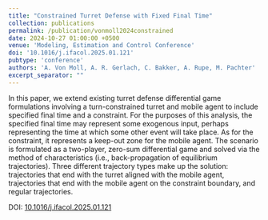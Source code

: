 ```yaml
---
title: "Constrained Turret Defense with Fixed Final Time"
collection: publications
permalink: /publication/vonmoll2024constrained
date: 2024-10-27 01:00:00 +0500
venue: 'Modeling, Estimation and Control Conference'
doi: '10.1016/j.ifacol.2025.01.121'
pubtype: 'conference'
authors: 'A. Von Moll, A. R. Gerlach, C. Bakker, A. Rupe, M. Pachter'
excerpt_separator: ""
---
```

In this paper, we extend existing turret defense differential game formulations involving a turn-constrained turret and mobile agent to include specified final time and a constraint. For the purposes of this analysis, the specified final time may represent some exogenous input, perhaps representing the time at which some other event will take place. As for the constraint, it represents a keep-out zone for the mobile agent. The scenario is formulated as a two-player, zero-sum differential game and solved via the method of characteristics (i.e., back-propagation of equilibrium trajectories). Three different trajectory types make up the solution: trajectories that end with the turret aligned with the mobile agent, trajectories that end with the mobile agent on the constraint boundary, and regular trajectories.


DOI: [10.1016/j.ifacol.2025.01.121](https://doi.org/10.1016/j.ifacol.2025.01.121)